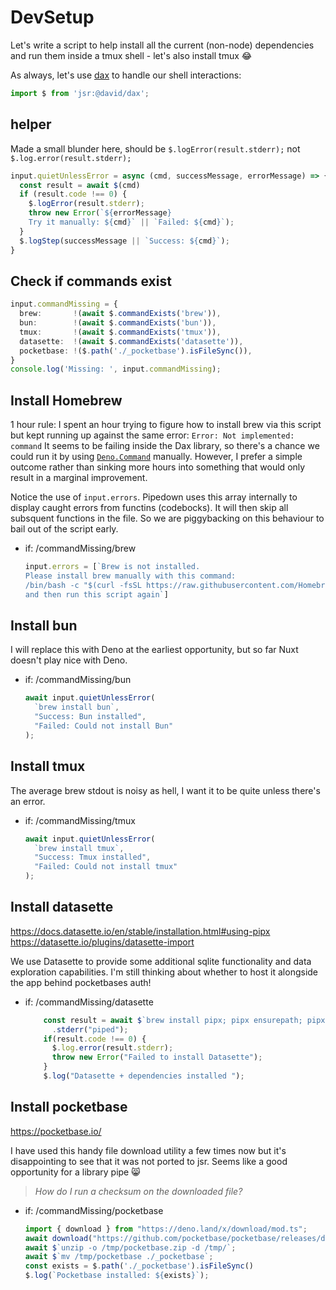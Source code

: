 # DevSetup
Let's write a script to help install all the current (non-node) dependencies and run them inside a tmux shell - let's also install tmux 😂

As always, let's use [dax](https://jsr.io/@david/dax) to handle our shell interactions:
```ts
import $ from 'jsr:@david/dax';
```

## helper
Made a small blunder here, should be `$.logError(result.stderr);` not `$.log.error(result.stderr);`
```ts
input.quietUnlessError = async (cmd, successMessage, errorMessage) => {
  const result = await $(cmd)
  if (result.code !== 0) {
    $.logError(result.stderr);
    throw new Error(`${errorMessage}
    Try it manually: ${cmd}` || `Failed: ${cmd}`);
  }
  $.logStep(successMessage || `Success: ${cmd}`);
}
```

## Check if commands exist
```ts
input.commandMissing = {
  brew:       !(await $.commandExists('brew')),
  bun:        !(await $.commandExists('bun')),
  tmux:       !(await $.commandExists('tmux')),
  datasette:  !(await $.commandExists('datasette')),
  pocketbase: !($.path('./_pocketbase').isFileSync()),
}
console.log('Missing: ', input.commandMissing);
```

## Install Homebrew
1 hour rule:  I spent an hour trying to figure how to install brew via this script but kept running up against the same error:
`Error: Not implemented: command`
It seems to be failing inside the Dax library, so there's a chance we could run it by using [`Deno.Command`](https://docs.deno.com/api/deno/~/Deno.Command) manually. However, I prefer a simple outcome rather than sinking more hours into something that would only result in a marginal improvement.

Notice the use of `input.errors`. Pipedown uses this array internally to display caught errors from functins (codebocks). It will then skip all subsquent functions in the file. So we are piggybacking on this behaviour to bail out of the script early. 
- if: /commandMissing/brew
  ```ts
  input.errors = [`Brew is not installed.
  Please install brew manually with this command:
  /bin/bash -c "$(curl -fsSL https://raw.githubusercontent.com/Homebrew/install/HEAD/install.sh)"
  and then run this script again`]
  ```

## Install bun
I will replace this with Deno at the earliest opportunity, but so far Nuxt doesn't play nice with Deno.
- if: /commandMissing/bun
  ```ts
  await input.quietUnlessError(
    `brew install bun`, 
    "Success: Bun installed", 
    "Failed: Could not install Bun"
  );
  ```

## Install tmux
The average brew stdout is noisy as hell, I want it to be quite unless there's an error. 
- if: /commandMissing/tmux
  ```ts
  await input.quietUnlessError(
    `brew install tmux`, 
    "Success: Tmux installed", 
    "Failed: Could not install tmux"
  );
  ```

## Install datasette
https://docs.datasette.io/en/stable/installation.html#using-pipx
https://datasette.io/plugins/datasette-import

We use Datasette to provide some additional sqlite functionality and data exploration capabilities. I'm still thinking about whether to host it alongside the app behind pocketbases auth!
- if: /commandMissing/datasette
  ```ts
      const result = await $`brew install pipx; pipx ensurepath; pipx install datasette; pipx inject datasette datasette-import; pipx install sqlite-utils;`
        .stderr("piped");
      if(result.code !== 0) {
        $.log.error(result.stderr);
        throw new Error("Failed to install Datasette");
      }
      $.log("Datasette + dependencies installed ");
  ```
  
## Install pocketbase
https://pocketbase.io/

I have used this handy file download utility a few times now but it's disappointing to see that it was not ported to jsr. Seems like a good opportunity for a library pipe 😸

> _How do I run a checksum on the downloaded file?_ 
- if: /commandMissing/pocketbase
  ```ts
  import { download } from "https://deno.land/x/download/mod.ts";
  await download("https://github.com/pocketbase/pocketbase/releases/download/v0.22.21/pocketbase_0.22.21_darwin_amd64.zip", {dir: "/tmp", file: 'pocketbase.zip'});
  await $`unzip -o /tmp/pocketbase.zip -d /tmp/`;
  await $`mv /tmp/pocketbase ./_pocketbase`;
  const exists = $.path('./_pocketbase').isFileSync()
  $.log(`Pocketbase installed: ${exists}`);
  ```

